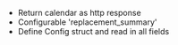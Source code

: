 - Return calendar as http response
- Configurable 'replacement_summary'
- Define Config struct and read in all fields
